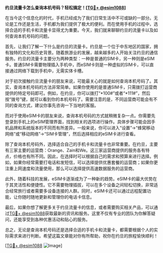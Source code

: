 **约旦流量卡怎么查询本机号码？轻松搞定！[[TG💪+ @esim1088](https://t.me/s/esim1088)]**

在当今这个信息化的时代，手机已经成为了我们日常生活中不可或缺的一部分。无论是工作还是生活，手机都为我们提供了极大的便利。而在使用手机的过程中，选择合适的手机卡和流量卡显得尤为重要。今天，我们就来聊聊约旦的流量卡以及如何查询本机号码的问题。

首先，让我们了解一下什么是约旦的流量卡。约旦是一个位于中东地区的国家，拥有独特的文化和历史背景。随着旅游业的发展，越来越多的人开始关注约旦的通信服务。约旦的流量卡主要分为两种类型：一种是普通的SIM卡，另一种则是eSIM卡。普通SIM卡需要物理插入手机中，而eSIM卡则是一种虚拟的SIM卡，可以直接通过网络下载到手机中，无需实体卡槽。

对于初次接触约旦流量卡的朋友来说，可能最关心的就是如何查询本机号码了。其实，查询本机号码的方法非常简单。如果你使用的是普通SIM卡，只需拨打运营商提供的特定号码即可。例如，在约旦，你可以拨打“*100#”或者“*111#”，然后按“拨号”键，就可以看到你的本机号码了。需要注意的是，不同运营商可能会有不同的查询方式，建议你事先咨询一下当地的客服。

而对于使用eSIM卡的朋友来说，查询本机号码的方式就稍微复杂一点。你需要先登录到手机上的eSIM管理界面，找到相关的选项进行操作。具体步骤可能会因手机品牌和系统版本的不同而有所差异。一般来说，你可以进入“设置”→“蜂窝移动网络”或“移动网络”→“SIM卡管理”，然后选择相应的eSIM卡进行查看。

除了查询本机号码外，选择适合自己的手机卡和流量卡也非常重要。在约旦，主要有三家主要的运营商：Orange、Zain和We。这三家运营商提供的服务各有特点，价格也有所不同。因此，在选择时可以根据自己的需求和预算来进行选择。例如，如果你经常需要打电话和发短信，可以选择提供优惠套餐的运营商；如果你更注重上网速度和流量使用，那么可以选择提供高速数据服务的运营商。

此外，随着科技的发展，eSIM卡逐渐成为了一种新的趋势。eSIM卡的最大优势在于其灵活性和便捷性。它不需要物理插拔，可以在多个设备之间轻松切换，非常适合经常旅行或者需要多设备连接的人群。同时，eSIM卡还可以通过远程配置功能，让你随时随地更新和管理你的电话卡信息。

最后，如果你想了解更多关于约旦流量卡的信息，或者需要购买相关产品，可以通过[TG💪+ @esim1088](https://t.me/s/esim1088)获取最新的资讯和服务。这里不仅有专业的团队为你解答疑问，还能享受到各种优惠活动和贴心的服务。

总之，无论是查询本机号码还是选择合适的手机卡和流量卡，都需要根据个人的实际需求来进行判断。希望这篇文章能对你有所帮助，祝你在约旦的旅程愉快顺利！

[[TG💪+ @esim1088](https://t.me/s/esim1088) ![Image](https://i.postimg.cc/4NQfJmqS/Snipaste-2025-05-13-00-14-12.png)]